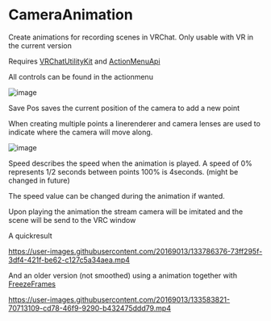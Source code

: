 # CameraAnimation
Create animations for recording scenes in VRChat. Only usable with VR in the current version


Requires [VRChatUtilityKit](https://github.com/loukylor/VRC-Mods/tree/main/VRChatUtilityKit) and [ActionMenuApi](https://github.com/gompoc/VRChatMods/tree/master/ActionMenuApi)

All controls can be found in the actionmenu

![image](https://user-images.githubusercontent.com/20169013/133786029-e9065da8-a1f7-40ce-857a-4608afe5b747.png)

Save Pos saves the current position of the camera to add a new point

When creating multiple points a linerenderer and camera lenses are used to indicate where the camera will move along.

![image](https://user-images.githubusercontent.com/20169013/133582714-89299853-4aab-48b6-939e-c167866c77d1.png)

Speed describes the speed when the animation is played. A speed of 0% represents 1/2 seconds between points 100% is 4seconds. (might be changed in future)

The speed value can be changed during the animation if wanted.

Upon playing the animation the stream camera will be imitated and the scene will be send to the VRC window

A quickresult 

https://user-images.githubusercontent.com/20169013/133786376-73ff295f-3df4-421f-be62-c127c5a34aea.mp4

And an older version (not smoothed) using a animation together with [FreezeFrames](https://github.com/Er1807/FreezeFrame)

https://user-images.githubusercontent.com/20169013/133583821-70713109-cd78-46f9-9290-b432475ddd79.mp4
